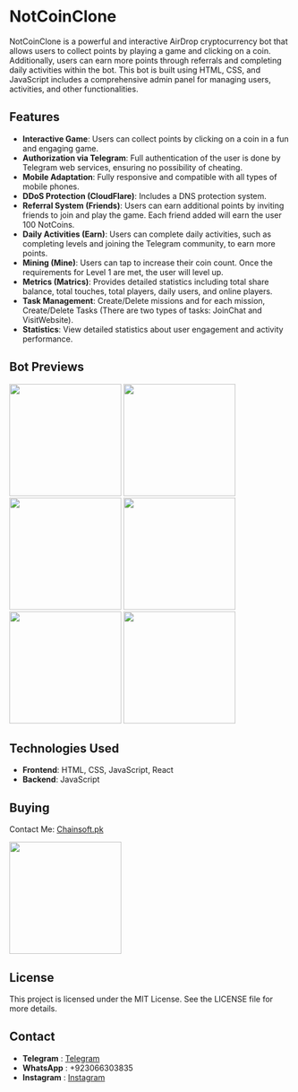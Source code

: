 # NotCoinClone

NotCoinClone is a powerful and interactive AirDrop cryptocurrency bot that allows users to collect points by playing a game and clicking on a coin. Additionally, users can earn more points through referrals and completing daily activities within the bot. This bot is built using HTML, CSS, and JavaScript includes a comprehensive admin panel for managing users, activities, and other functionalities.

## Features
- **Interactive Game**: Users can collect points by clicking on a coin in a fun and engaging game.
- **Authorization via Telegram**: Full authentication of the user is done by Telegram web services, ensuring no possibility of cheating.
- **Mobile Adaptation**: Fully responsive and compatible with all types of mobile phones.
- **DDoS Protection (CloudFlare)**: Includes a DNS protection system.
- **Referral System (Friends)**: Users can earn additional points by inviting friends to join and play the game. Each friend added will earn the user 100 NotCoins.
- **Daily Activities (Earn)**: Users can complete daily activities, such as completing levels and joining the Telegram community, to earn more points.
- **Mining (Mine)**: Users can tap to increase their coin count. Once the requirements for Level 1 are met, the user will level up.
- **Metrics (Matrics)**: Provides detailed statistics including total share balance, total touches, total players, daily users, and online players.
- **Task Management**: Create/Delete missions and for each mission, Create/Delete Tasks (There are two types of tasks: JoinChat and VisitWebsite).
- **Statistics**: View detailed statistics about user engagement and activity performance.

## Bot Previews
<p float="left">
  <img src="https://github.com/Chainsoft-official/GazaCoinBot/assets/175082161/660761b7-cc4c-4e6b-a76c-0d37b82d09d0" width="200" />
  <img src="https://github.com/Chainsoft-official/GazaCoinBot/assets/175082161/3c64a45a-8ca6-42ec-99b5-f83ce5ac7ecb" width="200" />
  <img src="https://github.com/Chainsoft-official/GazaCoinBot/assets/175082161/b6935cf2-11ef-4601-b727-1f6dc64d9daa" width="200" />
  <img src="https://github.com/Chainsoft-official/GazaCoinBot/assets/175082161/eccf3bf3-2f18-4593-ae78-1152c4a3b3ac" width="200" />
  <img src="https://github.com/Chainsoft-official/GazaCoinBot/assets/175082161/1c62be6f-b5da-46ea-90af-8981a63597bf" width="200" />
  <img src="https://github.com/Chainsoft-official/GazaCoinBot/assets/175082161/904aac3b-c3b9-46bb-bddd-09a134671dd5" width="200" />
</p>

## Technologies Used
- **Frontend**: HTML, CSS, JavaScript, React
- **Backend**: JavaScript

## Buying
Contact Me: [Chainsoft.pk](https://linktr.ee/Chainsoft.pk?utm_source=linktree_admin_share)

<p float="left">
  <img src="https://github.com/user-attachments/assets/226a790b-9dc6-4425-a735-54f83cdac537" width="200" />
</p>

## License
This project is licensed under the MIT License. See the LICENSE file for more details.

## Contact
- **Telegram** : [Telegram](https://web.telegram.org/a/)
- **WhatsApp** : +923066303835
- **Instagram** : [Instagram](https://www.instagram.com/chainsoft_officiall/)
